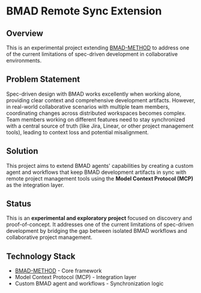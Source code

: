 # BMAD Remote Sync Extension

## Overview

This is an experimental project extending [BMAD-METHOD](https://github.com/bmad-code-org/BMAD-METHOD) to address one of the current limitations of spec-driven development in collaborative environments.

## Problem Statement

Spec-driven design with BMAD works excellently when working alone, providing clear context and comprehensive development artifacts. However, in real-world collaborative scenarios with multiple team members, coordinating changes across distributed workspaces becomes complex. Team members working on different features need to stay synchronized with a central source of truth (like Jira, Linear, or other project management tools), leading to context loss and potential misalignment.

## Solution

This project aims to extend BMAD agents' capabilities by creating a custom agent and workflows that keep BMAD development artifacts in sync with remote project management tools using the **Model Context Protocol (MCP)** as the integration layer.


## Status

This is an **experimental and exploratory project** focused on discovery and proof-of-concept. It addresses one of the current limitations of spec-driven development by bridging the gap between isolated BMAD workflows and collaborative project management.

## Technology Stack

- [BMAD-METHOD](https://github.com/bmad-code-org/BMAD-METHOD) - Core framework
- Model Context Protocol (MCP) - Integration layer
- Custom BMAD agent and workflows - Synchronization logic

